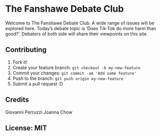 # The Fanshawe Debate Club

Welcome to The Fanshawe Debate Club. A wide range of issues will be explored here. Today’s debate topic is ‘Does Tik-Tok do more harm than good?’. Debaters of both side will share their viewpoints on this site.   

## Contributing

1. Fork it!
2. Create your feature branch: `git checkout -b my-new-feature`
3. Commit your changes: `git commit -am 'Add some feature'`
4. Push to the branch: `git push origin my-new-feature`
5. Submit a pull request :D

## Credits
Giovanni Perruzzi
Joanna Chow 

## License: MIT